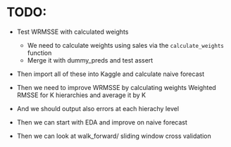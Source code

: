 # TODO:

- Test WRMSSE with calculated weights
    - We need to calculate weights using sales via the `calculate_weights` function
    - Merge it with dummy_preds and test assert

- Then import all of these into Kaggle and calculate naive forecast

- Then we need to improve WRMSSE by calculating weights Weighted RMSSE for K hierarchies and average it by K

- And we should output also errors at each hierachy level 

- Then we can start with EDA and improve on naive forecast

- Then we can look at walk_forward/ sliding window cross validation

